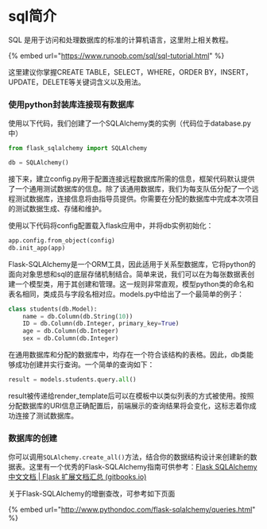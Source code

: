 # sql简介

SQL 是用于访问和处理数据库的标准的计算机语言，这里附上相关教程。

{% embed url="https://www.runoob.com/sql/sql-tutorial.html" %}

这里建议你掌握CREATE TABLE，SELECT，WHERE，ORDER BY，INSERT，UPDATE，DELETE等关键词含义以及用法。

### 使用python封装库连接现有数据库

使用以下代码，我们创建了一个SQLAlchemy类的实例（代码位于database.py中）

```python
from flask_sqlalchemy import SQLAlchemy

db = SQLAlchemy()
```

接下来，建立config.py用于配置连接远程数据库所需的信息，框架代码默认提供了一个通用测试数据库的信息。除了该通用数据库，我们为每支队伍分配了一个远程测试数据库，连接信息将由指导员提供。你需要在分配的数据库中完成本次项目的测试数据生成、存储和维护。

使用以下代码将config配置载入flask应用中，并将db实例初始化：

```python
app.config.from_object(config)
db.init_app(app)
```

Flask-SQLAlchemy是一个ORM工具，因此适用于关系型数据库，它将python的面向对象思想和sql的底层存储机制结合。简单来说，我们可以在为每张数据表创建一个模型类，用于其创建和管理。这一规则非常直观，模型python类的命名和表名相同，类成员与字段名相对应。models.py中给出了一个最简单的例子：

```python
class students(db.Model):
    name = db.Column(db.String(10))
    ID = db.Column(db.Integer, primary_key=True)
    age = db.Column(db.Integer)
    sex = db.Column(db.Integer)
```

在通用数据库和分配的数据库中，均存在一个符合该结构的表格。因此，db类能够成功创建并实行查询。一个简单的查询如下：

```python
result = models.students.query.all()
```

result被传递给render\_template后可以在模板中以类似列表的方式被使用。按照分配数据库的URI信息正确配置后，前端展示的查询结果将会变化，这标志着你成功连接了测试数据库。

### 数据库的创建

你可以调用`SQLAlchemy.create_all()`方法，结合你的数据结构设计来创建新的数据表。这里有一个优秀的Flask-SQLAlchemy指南可供参考：[Flask SQLAlchemy 中文文档 | Flask 扩展文档汇总 (gitbooks.io)](https://wizardforcel.gitbooks.io/flask-extension-docs/content/flask-sqlalchemy.html)

关于Flask-SQLAlchemy的增删查改，可参考如下页面

{% embed url="http://www.pythondoc.com/flask-sqlalchemy/queries.html" %}
